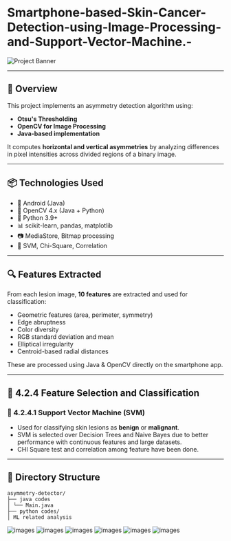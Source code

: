 # Smartphone-based-Skin-Cancer-Detection-using-Image-Processing-and-Support-Vector-Machine.-




![Project Banner](01.png)

---

## 📌 Overview

This project implements an asymmetry detection algorithm using:
- **Otsu's Thresholding**
- **OpenCV for Image Processing**
- **Java-based implementation**

It computes **horizontal and vertical asymmetries** by analyzing differences in pixel intensities across divided regions of a binary image.

---

## 📦 Technologies Used

- 📱 Android (Java)
- 🧪 OpenCV 4.x (Java + Python)
- 🐍 Python 3.9+
- 📊 scikit-learn, pandas, matplotlib
- 📷 MediaStore, Bitmap processing
- 💾 SVM, Chi-Square, Correlation

---

## 🔍 Features Extracted

From each lesion image, **10 features** are extracted and used for classification:

- Geometric features (area, perimeter, symmetry)
- Edge abruptness
- Color diversity
- RGB standard deviation and mean
- Elliptical irregularity
- Centroid-based radial distances

These are processed using Java & OpenCV directly on the smartphone app.

---

## 🧠 4.2.4 Feature Selection and Classification

### 📌 4.2.4.1 Support Vector Machine (SVM)

- Used for classifying skin lesions as **benign** or **malignant**.
- SVM is selected over Decision Trees and Naive Bayes due to better performance with continuous features and large datasets.
- CHI Square test and correlation among feature have been done.
---

## 📂 Directory Structure
```
asymmetry-detector/
├── java codes
│ └── Main.java
├── python codes/
│ ML related analysis
```

![images](02.png)
![images](03.png)
![images](04.png)
![images](05.png)
![images](06.png)
![images](07.png)
